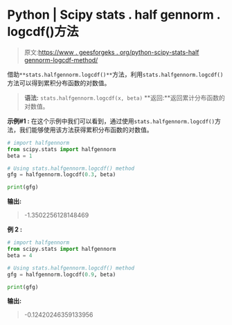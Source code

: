 # Python | Scipy stats . half gennorm . logcdf()方法

> 原文:[https://www . geesforgeks . org/python-scipy-stats-half gennorm-logcdf-method/](https://www.geeksforgeeks.org/python-scipy-stats-halfgennorm-logcdf-method/)

借助`**stats.halfgennorm.logcdf()**`方法，利用`stats.halfgennorm.logcdf()`方法可以得到累积分布函数的对数值。

> **语法:** `stats.halfgennorm.logcdf(x, beta)`
> **返回:**返回累计分布函数的对数值。

**示例#1 :**
在这个示例中我们可以看到，通过使用`stats.halfgennorm.logcdf()`方法，我们能够使用该方法获得累积分布函数的对数值。

```py
# import halfgennorm
from scipy.stats import halfgennorm
beta = 1

# Using stats.halfgennorm.logcdf() method
gfg = halfgennorm.logcdf(0.3, beta)

print(gfg)
```

**输出:**

> -1.3502256128148469

**例 2 :**

```py
# import halfgennorm
from scipy.stats import halfgennorm
beta = 4

# Using stats.halfgennorm.logcdf() method
gfg = halfgennorm.logcdf(0.9, beta)

print(gfg)
```

**输出:**

> -0.12420246359133956